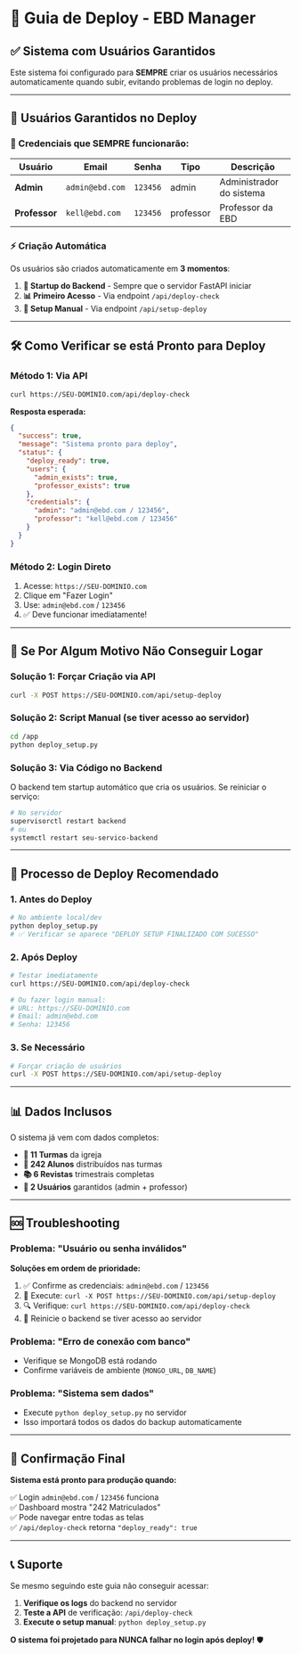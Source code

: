 # 🚀 Guia de Deploy - EBD Manager

## ✅ Sistema com Usuários Garantidos

Este sistema foi configurado para **SEMPRE** criar os usuários necessários automaticamente quando subir, evitando problemas de login no deploy.

---

## 👤 Usuários Garantidos no Deploy

### 🔐 Credenciais que SEMPRE funcionarão:

| Usuário | Email | Senha | Tipo | Descrição |
|---------|-------|-------|------|-----------|
| **Admin** | `admin@ebd.com` | `123456` | admin | Administrador do sistema |
| **Professor** | `kell@ebd.com` | `123456` | professor | Professor da EBD |

### ⚡ Criação Automática

Os usuários são criados automaticamente em **3 momentos**:

1. **🚀 Startup do Backend** - Sempre que o servidor FastAPI iniciar
2. **📊 Primeiro Acesso** - Via endpoint `/api/deploy-check` 
3. **🔧 Setup Manual** - Via endpoint `/api/setup-deploy`

---

## 🛠️ Como Verificar se está Pronto para Deploy

### Método 1: Via API
```bash
curl https://SEU-DOMINIO.com/api/deploy-check
```

**Resposta esperada:**
```json
{
  "success": true,
  "message": "Sistema pronto para deploy",
  "status": {
    "deploy_ready": true,
    "users": {
      "admin_exists": true,
      "professor_exists": true
    },
    "credentials": {
      "admin": "admin@ebd.com / 123456",
      "professor": "kell@ebd.com / 123456"
    }
  }
}
```

### Método 2: Login Direto
1. Acesse: `https://SEU-DOMINIO.com`
2. Clique em "Fazer Login"
3. Use: `admin@ebd.com` / `123456`
4. ✅ Deve funcionar imediatamente!

---

## 🔧 Se Por Algum Motivo Não Conseguir Logar

### Solução 1: Forçar Criação via API
```bash
curl -X POST https://SEU-DOMINIO.com/api/setup-deploy
```

### Solução 2: Script Manual (se tiver acesso ao servidor)
```bash
cd /app
python deploy_setup.py
```

### Solução 3: Via Código no Backend
O backend tem startup automático que cria os usuários. Se reiniciar o serviço:
```bash
# No servidor
supervisorctl restart backend
# ou
systemctl restart seu-servico-backend
```

---

## 🎯 Processo de Deploy Recomendado

### 1. **Antes do Deploy**
```bash
# No ambiente local/dev
python deploy_setup.py
# ✅ Verificar se aparece "DEPLOY SETUP FINALIZADO COM SUCESSO"
```

### 2. **Após Deploy**
```bash
# Testar imediatamente
curl https://SEU-DOMINIO.com/api/deploy-check

# Ou fazer login manual:
# URL: https://SEU-DOMINIO.com
# Email: admin@ebd.com
# Senha: 123456
```

### 3. **Se Necessário**
```bash
# Forçar criação de usuários
curl -X POST https://SEU-DOMINIO.com/api/setup-deploy
```

---

## 📊 Dados Inclusos

O sistema já vem com dados completos:

- **🏫 11 Turmas** da igreja
- **👥 242 Alunos** distribuídos nas turmas
- **📚 6 Revistas** trimestrais completas
- **👤 2 Usuários** garantidos (admin + professor)

---

## 🆘 Troubleshooting

### Problema: "Usuário ou senha inválidos"
**Soluções em ordem de prioridade:**

1. ✅ Confirme as credenciais: `admin@ebd.com` / `123456`
2. 🔄 Execute: `curl -X POST https://SEU-DOMINIO.com/api/setup-deploy`
3. 🔍 Verifique: `curl https://SEU-DOMINIO.com/api/deploy-check`
4. 🚀 Reinicie o backend se tiver acesso ao servidor

### Problema: "Erro de conexão com banco"
- Verifique se MongoDB está rodando
- Confirme variáveis de ambiente (`MONGO_URL`, `DB_NAME`)

### Problema: "Sistema sem dados"
- Execute `python deploy_setup.py` no servidor
- Isso importará todos os dados do backup automaticamente

---

## 🎉 Confirmação Final

**Sistema está pronto para produção quando:**

✅ Login `admin@ebd.com` / `123456` funciona  
✅ Dashboard mostra "242 Matriculados"  
✅ Pode navegar entre todas as telas  
✅ `/api/deploy-check` retorna `"deploy_ready": true`  

---

## 📞 Suporte

Se mesmo seguindo este guia não conseguir acessar:

1. **Verifique os logs** do backend no servidor
2. **Teste a API** de verificação: `/api/deploy-check`
3. **Execute o setup manual**: `python deploy_setup.py`

**O sistema foi projetado para NUNCA falhar no login após deploy!** 🛡️